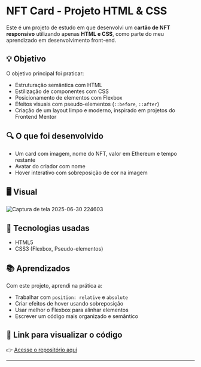 # NFT Card - Projeto HTML & CSS

Este é um projeto de estudo em que desenvolvi um **cartão de NFT responsivo** utilizando apenas **HTML e CSS**, 
como parte do meu aprendizado em desenvolvimento front-end.

## 💡 Objetivo

O objetivo principal foi praticar:
- Estruturação semântica com HTML
- Estilização de componentes com CSS
- Posicionamento de elementos com Flexbox
- Efeitos visuais com pseudo-elementos (`::before`, `::after`)
- Criação de um layout limpo e moderno, inspirado em projetos do Frontend Mentor

## 🔍 O que foi desenvolvido

- Um card com imagem, nome do NFT, valor em Ethereum e tempo restante
- Avatar do criador com nome
- Hover interativo com sobreposição de cor na imagem

## 🖥️ Visual

![Captura de tela 2025-06-30 224603](https://github.com/user-attachments/assets/d17c100a-4a2b-473c-aafb-3072f9f51afd)


## 🚀 Tecnologias usadas

- HTML5
- CSS3 (Flexbox, Pseudo-elementos)

## 📚 Aprendizados

Com este projeto, aprendi na prática a:
- Trabalhar com `position: relative` e `absolute`
- Criar efeitos de hover usando sobreposição
- Usar melhor o Flexbox para alinhar elementos
- Escrever um código mais organizado e semântico

## 📎 Link para visualizar o código

👉 [Acesse o repositório aqui](https://github.com/cmilesnts/nft-card)

---

